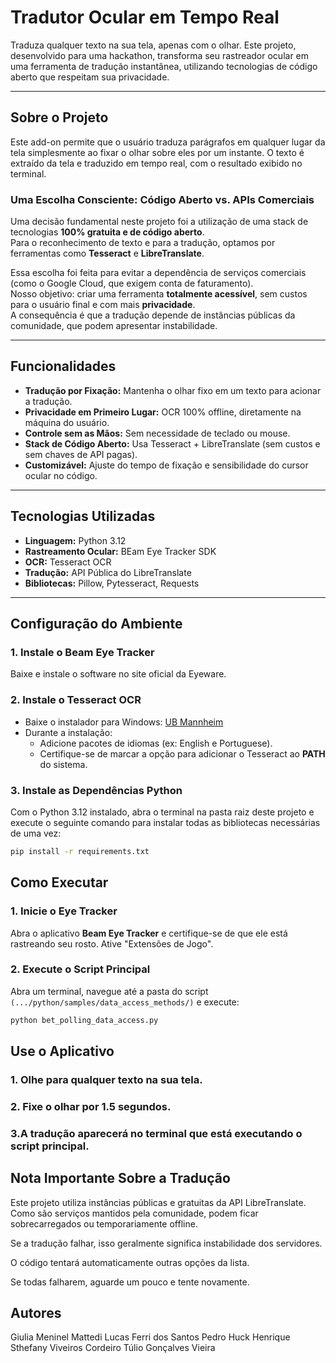# Tradutor Ocular em Tempo Real
Traduza qualquer texto na sua tela, apenas com o olhar. Este projeto, desenvolvido para uma hackathon, transforma seu rastreador ocular em uma ferramenta de tradução instantânea, utilizando tecnologias de código aberto que respeitam sua privacidade.

---

## Sobre o Projeto
Este add-on permite que o usuário traduza parágrafos em qualquer lugar da tela simplesmente ao fixar o olhar sobre eles por um instante. O texto é extraído da tela e traduzido em tempo real, com o resultado exibido no terminal.

### Uma Escolha Consciente: Código Aberto vs. APIs Comerciais
Uma decisão fundamental neste projeto foi a utilização de uma stack de tecnologias **100% gratuita e de código aberto**.  
Para o reconhecimento de texto e para a tradução, optamos por ferramentas como **Tesseract** e **LibreTranslate**.

Essa escolha foi feita para evitar a dependência de serviços comerciais (como o Google Cloud, que exigem conta de faturamento).  
Nosso objetivo: criar uma ferramenta **totalmente acessível**, sem custos para o usuário final e com mais **privacidade**.  
A consequência é que a tradução depende de instâncias públicas da comunidade, que podem apresentar instabilidade.

---

## Funcionalidades
- **Tradução por Fixação:** Mantenha o olhar fixo em um texto para acionar a tradução.  
- **Privacidade em Primeiro Lugar:** OCR 100% offline, diretamente na máquina do usuário.  
- **Controle sem as Mãos:** Sem necessidade de teclado ou mouse.  
- **Stack de Código Aberto:** Usa Tesseract + LibreTranslate (sem custos e sem chaves de API pagas).  
- **Customizável:** Ajuste do tempo de fixação e sensibilidade do cursor ocular no código.  

---

## Tecnologias Utilizadas
- **Linguagem:** Python 3.12  
- **Rastreamento Ocular:** BEam Eye Tracker SDK  
- **OCR:** Tesseract OCR  
- **Tradução:** API Pública do LibreTranslate  
- **Bibliotecas:** Pillow, Pytesseract, Requests  

---

## Configuração do Ambiente

### 1. Instale o Beam Eye Tracker
Baixe e instale o software no site oficial da Eyeware.

### 2. Instale o Tesseract OCR
- Baixe o instalador para Windows: [UB Mannheim](#)  
- Durante a instalação:  
  - Adicione pacotes de idiomas (ex: English e Portuguese).  
  - Certifique-se de marcar a opção para adicionar o Tesseract ao **PATH** do sistema.  

### 3. Instale as Dependências Python
Com o Python 3.12 instalado, abra o terminal na pasta raiz deste projeto e execute o seguinte comando para instalar todas as bibliotecas necessárias de uma vez:

```bash
pip install -r requirements.txt
```
## Como Executar

### 1. Inicie o Eye Tracker
Abra o aplicativo **Beam Eye Tracker** e certifique-se de que ele está rastreando seu rosto. Ative "Extensões de Jogo".

### 2. Execute o Script Principal
Abra um terminal, navegue até a pasta do script  
`(.../python/samples/data_access_methods/)` e execute:

```bash
python bet_polling_data_access.py 
```

## Use o Aplicativo

### 1. Olhe para qualquer texto na sua tela.

### 2. Fixe o olhar por 1.5 segundos.

### 3.A tradução aparecerá no terminal que está executando o script principal.

## Nota Importante Sobre a Tradução

Este projeto utiliza instâncias públicas e gratuitas da API LibreTranslate.
Como são serviços mantidos pela comunidade, podem ficar sobrecarregados ou temporariamente offline.

Se a tradução falhar, isso geralmente significa instabilidade dos servidores.

O código tentará automaticamente outras opções da lista.

Se todas falharem, aguarde um pouco e tente novamente.

## Autores
Giulia Meninel Mattedi
Lucas Ferri dos Santos
Pedro Huck Henrique
Sthefany Viveiros Cordeiro
Túlio Gonçalves Vieira
